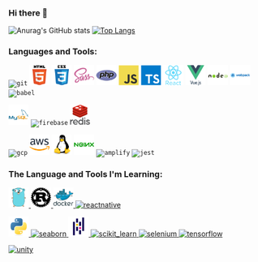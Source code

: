 ### Hi there 👋
<!--
**i-mamo/i-mamo** is a ✨ _special_ ✨ repository because its `README.md` (this file) appears on your GitHub profile.

Here are some ideas to get you started:

- 🔭 I’m currently working on ...
- 🌱 I’m currently learning ...
- 👯 I’m looking to collaborate on ...
- 🤔 I’m looking for help with ...
- 💬 Ask me about ...
- 📫 How to reach me: ...
- 😄 Pronouns: ...
- ⚡ Fun fact: ...
-->
![Anurag's GitHub stats](https://github-readme-stats.vercel.app/api?username=i-mamo&show_icons=true&theme=tokyonight)
[![Top Langs](https://github-readme-stats.vercel.app/api/top-langs/?username=i-mamo&theme=tokyonight&layout=compact&langs_count=8)](https://github.com/anuraghazra/github-readme-stats)

<h3 align="left">Languages and Tools:</h3>
<p align="left"> 
    <code><img  alt="git" src="https://www.vectorlogo.zone/logos/git-scm/git-scm-icon.svg" width="40" height="40"/></code>
    <code><img alt="html5" src="https://raw.githubusercontent.com/devicons/devicon/master/icons/html5/html5-original-wordmark.svg" width="40" height="40"/></code>
    <code><img alt="css3" src="https://raw.githubusercontent.com/devicons/devicon/master/icons/css3/css3-original-wordmark.svg"  width="40" height="40"/></code>
    <code><img alt="sass" src="https://raw.githubusercontent.com/devicons/devicon/master/icons/sass/sass-original.svg"  width="40" height="40"/></code>
    <code><img alt="php" src="https://raw.githubusercontent.com/devicons/devicon/master/icons/php/php-original.svg"  width="40" height="40"/></code>
    <code><img alt="javascript" src="https://raw.githubusercontent.com/devicons/devicon/master/icons/javascript/javascript-original.svg"  width="40" height="40"/></code>
    <code><img alt="typescript" src="https://raw.githubusercontent.com/devicons/devicon/master/icons/typescript/typescript-original.svg"  width="40" height="40"/></code>
    <code><img alt="react" src="https://raw.githubusercontent.com/devicons/devicon/master/icons/react/react-original-wordmark.svg"  width="40" height="40"/></code>
    <code><img alt="vuejs" src="https://raw.githubusercontent.com/devicons/devicon/master/icons/vuejs/vuejs-original-wordmark.svg"  width="40" height="40"/></code>
    <code><img alt="nodejs" src="https://raw.githubusercontent.com/devicons/devicon/master/icons/nodejs/nodejs-original-wordmark.svg"  width="40" height="40"/></code>
    <code><img alt="webpack" src="https://raw.githubusercontent.com/devicons/devicon/d00d0969292a6569d45b06d3f350f463a0107b0d/icons/webpack/webpack-original-wordmark.svg"  width="40" height="40"/></code>
    <code><img alt="babel" src="https://www.vectorlogo.zone/logos/babeljs/babeljs-icon.svg"  width="40" height="40"/> </code>
</p>
<p align="left">
    <code><img alt="mysql" src="https://raw.githubusercontent.com/devicons/devicon/master/icons/mysql/mysql-original-wordmark.svg"  width="40" height="40"/></code>
    <code><img alt="firebase" src="https://www.vectorlogo.zone/logos/firebase/firebase-icon.svg"  width="40" height="40"/></code>
    <code><img alt="redis" src="https://raw.githubusercontent.com/devicons/devicon/master/icons/redis/redis-original-wordmark.svg"  width="40" height="40"/></code>
</p>
<p align="left"> 
    <code><img alt="gcp" src="https://www.vectorlogo.zone/logos/google_cloud/google_cloud-icon.svg"  width="40" height="40"/></code>
    <code><img alt="aws" src="https://raw.githubusercontent.com/devicons/devicon/master/icons/amazonwebservices/amazonwebservices-original-wordmark.svg"  width="40" height="40"/></code>
    <code><img alt="linux" src="https://raw.githubusercontent.com/devicons/devicon/master/icons/linux/linux-original.svg"  width="40" height="40"/></code>
    <code><img alt="nginx" src="https://raw.githubusercontent.com/devicons/devicon/master/icons/nginx/nginx-original.svg"  width="40" height="40"/></code>
    <code><img alt="amplify" src="https://docs.amplify.aws/assets/logo-dark.svg"  width="40" height="40"/></code>
    <code><img alt="jest" src="https://www.vectorlogo.zone/logos/jestjsio/jestjsio-icon.svg"  width="40" height="40"/></code>
</p>



<h3 align="left">The Language and Tools I'm Learning:</h3>
<p align="left"> 
    <a href="https://golang.org" target="_blank" rel="noreferrer"> 
        <img alt="go" src="https://raw.githubusercontent.com/devicons/devicon/master/icons/go/go-original.svg"  width="40" height="40"/>
    </a> 
    <a href="https://www.rust-lang.org" target="_blank" rel="noreferrer"> 
        <img alt="rust" src="https://raw.githubusercontent.com/devicons/devicon/master/icons/rust/rust-plain.svg"  width="40" height="40"/> 
    </a> 
    <a href="https://www.docker.com/" target="_blank" rel="noreferrer"> 
        <img alt="docker" src="https://raw.githubusercontent.com/devicons/devicon/master/icons/docker/docker-original-wordmark.svg"  width="40" height="40"/> 
    </a> 
    <a href="https://reactnative.dev/" target="_blank" rel="noreferrer"> 
        <img alt="reactnative" src="https://reactnative.dev/img/header_logo.svg"  width="40" height="40"/>
    </a> 
</p>
<p align="left"> 
    <a href="https://www.python.org" target="_blank" rel="noreferrer">
        <img alt="python" src="https://raw.githubusercontent.com/devicons/devicon/master/icons/python/python-original.svg"  width="40" height="40"/>
    </a> 
    <a href="https://seaborn.pydata.org/" target="_blank" rel="noreferrer">
        <img alt="seaborn" src="https://seaborn.pydata.org/_images/logo-mark-lightbg.svg"  width="40" height="40"/>
    </a>
    <a href="https://pandas.pydata.org/" target="_blank" rel="noreferrer"> 
        <img alt="pandas" src="https://raw.githubusercontent.com/devicons/devicon/2ae2a900d2f041da66e950e4d48052658d850630/icons/pandas/pandas-original.svg"  width="40" height="40"/>
    </a> 
    <a href="https://scikit-learn.org/" target="_blank" rel="noreferrer"> 
        <img alt="scikit_learn" src="https://upload.wikimedia.org/wikipedia/commons/0/05/Scikit_learn_logo_small.svg"  width="40" height="40"/> 
    </a>
    <a href="https://www.selenium.dev" target="_blank" rel="noreferrer"> 
        <img alt="selenium" src="https://raw.githubusercontent.com/detain/svg-logos/780f25886640cef088af994181646db2f6b1a3f8/svg/selenium-logo.svg"  width="40" height="40"/> 
    </a> 
    <a href="https://www.tensorflow.org" target="_blank" rel="noreferrer"> 
        <img alt="tensorflow" src="https://www.vectorlogo.zone/logos/tensorflow/tensorflow-icon.svg"  width="40" height="40"/>
    </a>
</p>
<p align="left"> 
    <a href="https://unity.com/" target="_blank" rel="noreferrer">
        <img alt="unity" src="https://www.vectorlogo.zone/logos/unity3d/unity3d-icon.svg"  width="40" height="40"/>
    </a> 
</p>
